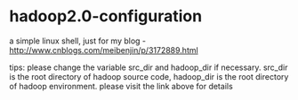 hadoop2.0-configuration
=======================

a simple linux shell, just for my blog - http://www.cnblogs.com/meibenjin/p/3172889.html

tips:
  please change the variable src_dir and hadoop_dir if necessary. src_dir is the root directory of hadoop source code,
  hadoop_dir is the root directory of hadoop environment. please visit the link above for details
  
